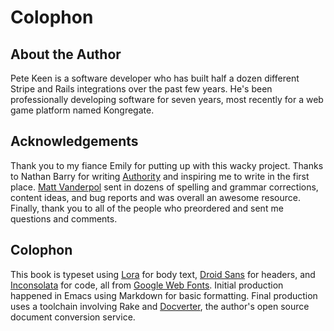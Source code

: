 [colophon-Inconsolata]: http://www.google.com/fonts/specimen/Inconsolata
[colophon-Lora]: http://www.google.com/fonts/specimen/Lora
[colophon-Droid Sans]: http://www.google.com/fonts/specimen/Droid%20Sans
[colophon-Google Web Fonts]: http://www.google.com/webfonts
[colophon-Docverter]: http://www.docverter.com
[colophon-Authority]: http://www.nathanbarry.com/authority
[colophon-Matt]: http://vanderpol.net

# Colophon

## About the Author

Pete Keen is a software developer who has built half a dozen different Stripe and Rails integrations over the past few years. He's been professionally developing software for seven years, most recently for a web game platform named Kongregate.

## Acknowledgements

Thank you to my fiance Emily for putting up with this wacky project. Thanks to Nathan Barry for writing [Authority][colophon-Authority] and inspiring me to write in the first place. [Matt Vanderpol][colophon-Matt] sent in dozens of spelling and grammar corrections, content ideas, and bug reports and was overall an awesome resource. Finally, thank you to all of the people who preordered and sent me questions and comments.

## Colophon

This book is typeset using [Lora][colophon-Lora] for body text, [Droid Sans][colophon-Droid Sans] for headers, and [Inconsolata][colophon-Inconsolata] for code, all from [Google Web Fonts][colophon-Google Web Fonts]. Initial production happened in Emacs using Markdown for basic formatting. Final production uses a toolchain involving Rake and [Docverter][colophon-Docverter], the author's open source document conversion service.
